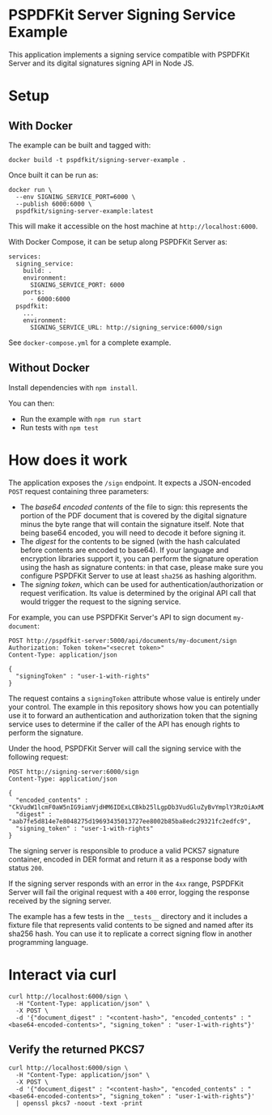 # PSPDFKit Server Signing Service Example

This application implements a signing service compatible with PSPDFKit Server and its digital signatures signing API in Node JS.

# Setup

## With Docker

The example can be built and tagged with:

`docker build -t pspdfkit/signing-server-example .`

Once built it can be run as:

```
docker run \
  --env SIGNING_SERVICE_PORT=6000 \
  --publish 6000:6000 \
  pspdfkit/signing-server-example:latest
```

This will make it accessible on the host machine at `http://localhost:6000`.

With Docker Compose, it can be setup along PSPDFKit Server as:

```
services:
  signing_service:
    build: .
    environment:
      SIGNING_SERVICE_PORT: 6000
    ports:
      - 6000:6000
  pspdfkit:
    ...
    environment:
      SIGNING_SERVICE_URL: http://signing_service:6000/sign
```

See `docker-compose.yml` for a complete example.

## Without Docker

Install dependencies with `npm install`.

You can then:

- Run the example with `npm run start`
- Run tests with `npm test`

# How does it work

The application exposes the `/sign` endpoint. It expects a JSON-encoded `POST` request containing three parameters:

- The *base64 encoded contents* of the file to sign: this represents the portion
  of the PDF document that is covered by the digital signature minus the byte
  range that will contain the signature itself. Note that being base64 encoded,
  you will need to decode it before signing it.
- The *digest* for the contents to be signed (with the hash calculated before
  contents are encoded to base64). If your language and encryption libraries
  support it, you can perform the signature operation using the hash as
  signature contents: in that case, please make sure you configure PSPDFKit
  Server to use at least `sha256` as hashing algorithm.
- The *signing token*, which can be used for authentication/authorization or request verification. Its value is determined by the original API call that would trigger the request to the signing service. 

For example, you can use PSPDFKit Server's API to sign document `my-document`:

```
POST http://pspdfkit-server:5000/api/documents/my-document/sign
Authorization: Token token="<secret token>"
Content-Type: application/json

{
  "signingToken" : "user-1-with-rights"
}
```

The request contains a `signingToken` attribute whose value is entirely under your control. The example in this repository shows how you can potentially use it to forward an authentication and authorization token that the signing service uses to determine if the caller of the API has enough rights to perform the signature.

Under the hood, PSPDFKit Server will call the signing service with the following request:

```
POST http://signing-server:6000/sign
Content-Type: application/json

{
  "encoded_contents" : "CkVudW1lcmF0aW5nIG9iamVjdHM6IDExLCBkb25lLgpDb3VudGluZyBvYmplY3RzOiAxMDAlICg...",
  "digest" : "aab7fe5d814e7e8048275d19693435013727ee8002b85ba8edc29321fc2edfc9",
  "signing_token" : "user-1-with-rights"
}
```

The signing server is responsible to produce a valid PCKS7 signature container, encoded in DER format and return it as a response body with status `200`.

If the signing server responds with an error in the `4xx` range, PSPDFKit Server will fail the original request with a `400` error, logging the response received by the signing server.

The example has a few tests in the `__tests__` directory and it includes a fixture file that represents valid contents to be signed and named after its sha256 hash. You can use it to replicate a correct signing flow in another programming language.

# Interact via curl

```
curl http://localhost:6000/sign \
  -H "Content-Type: application/json" \
  -X POST \
  -d '{"document_digest" : "<content-hash>", "encoded_contents" : "<base64-encoded-contents>", "signing_token" : "user-1-with-rights"}' 
```

## Verify the returned PKCS7

```
curl http://localhost:6000/sign \
  -H "Content-Type: application/json" \
  -X POST \
  -d '{"document_digest" : "<content-hash>", "encoded_contents" : "<base64-encoded-contents>", "signing_token" : "user-1-with-rights"}' 
  | openssl pkcs7 -noout -text -print
```
